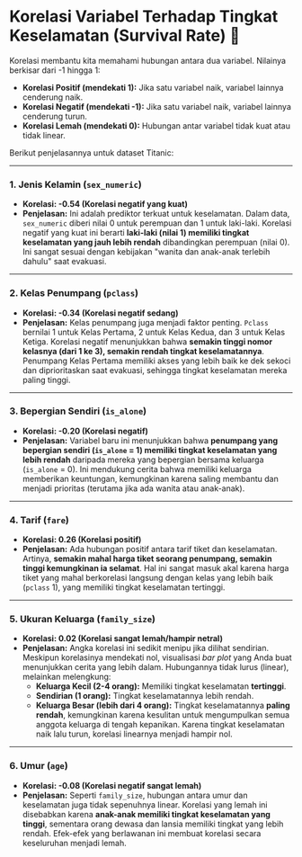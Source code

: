 # Korelasi Variabel Terhadap Tingkat Keselamatan (Survival Rate) 🚢

Korelasi membantu kita memahami hubungan antara dua variabel. Nilainya berkisar dari -1 hingga 1:
* **Korelasi Positif (mendekati 1):** Jika satu variabel naik, variabel lainnya cenderung naik.
* **Korelasi Negatif (mendekati -1):** Jika satu variabel naik, variabel lainnya cenderung turun.
* **Korelasi Lemah (mendekati 0):** Hubungan antar variabel tidak kuat atau tidak linear.

Berikut penjelasannya untuk dataset Titanic:

---

### 1. Jenis Kelamin (`sex_numeric`)
* **Korelasi: -0.54 (Korelasi negatif yang kuat)**
* **Penjelasan:** Ini adalah prediktor terkuat untuk keselamatan. Dalam data, `sex_numeric` diberi nilai 0 untuk perempuan dan 1 untuk laki-laki. Korelasi negatif yang kuat ini berarti **laki-laki (nilai 1) memiliki tingkat keselamatan yang jauh lebih rendah** dibandingkan perempuan (nilai 0). Ini sangat sesuai dengan kebijakan "wanita dan anak-anak terlebih dahulu" saat evakuasi.

---

### 2. Kelas Penumpang (`pclass`)
* **Korelasi: -0.34 (Korelasi negatif sedang)**
* **Penjelasan:** Kelas penumpang juga menjadi faktor penting. `Pclass` bernilai 1 untuk Kelas Pertama, 2 untuk Kelas Kedua, dan 3 untuk Kelas Ketiga. Korelasi negatif menunjukkan bahwa **semakin tinggi nomor kelasnya (dari 1 ke 3), semakin rendah tingkat keselamatannya**. Penumpang Kelas Pertama memiliki akses yang lebih baik ke dek sekoci dan diprioritaskan saat evakuasi, sehingga tingkat keselamatan mereka paling tinggi.

---

### 3. Bepergian Sendiri (`is_alone`)
* **Korelasi: -0.20 (Korelasi negatif)**
* **Penjelasan:** Variabel baru ini menunjukkan bahwa **penumpang yang bepergian sendiri (`is_alone` = 1) memiliki tingkat keselamatan yang lebih rendah** daripada mereka yang bepergian bersama keluarga (`is_alone` = 0). Ini mendukung cerita bahwa memiliki keluarga memberikan keuntungan, kemungkinan karena saling membantu dan menjadi prioritas (terutama jika ada wanita atau anak-anak).

---

### 4. Tarif (`fare`)
* **Korelasi: 0.26 (Korelasi positif)**
* **Penjelasan:** Ada hubungan positif antara tarif tiket dan keselamatan. Artinya, **semakin mahal harga tiket seorang penumpang, semakin tinggi kemungkinan ia selamat**. Hal ini sangat masuk akal karena harga tiket yang mahal berkorelasi langsung dengan kelas yang lebih baik (`pclass` 1), yang memiliki tingkat keselamatan tertinggi.

---

### 5. Ukuran Keluarga (`family_size`)
* **Korelasi: 0.02 (Korelasi sangat lemah/hampir netral)**
* **Penjelasan:** Angka korelasi ini sedikit menipu jika dilihat sendirian. Meskipun korelasinya mendekati nol, visualisasi *bar plot* yang Anda buat menunjukkan cerita yang lebih dalam. Hubungannya tidak lurus (linear), melainkan melengkung:
    * **Keluarga Kecil (2-4 orang):** Memiliki tingkat keselamatan **tertinggi**.
    * **Sendirian (1 orang):** Tingkat keselamatannya lebih rendah.
    * **Keluarga Besar (lebih dari 4 orang):** Tingkat keselamatannya **paling rendah**, kemungkinan karena kesulitan untuk mengumpulkan semua anggota keluarga di tengah kepanikan.
    Karena tingkat keselamatan naik lalu turun, korelasi linearnya menjadi hampir nol.

---

### 6. Umur (`age`)
* **Korelasi: -0.08 (Korelasi negatif sangat lemah)**
* **Penjelasan:** Seperti `family_size`, hubungan antara umur dan keselamatan juga tidak sepenuhnya linear. Korelasi yang lemah ini disebabkan karena **anak-anak memiliki tingkat keselamatan yang tinggi**, sementara orang dewasa dan lansia memiliki tingkat yang lebih rendah. Efek-efek yang berlawanan ini membuat korelasi secara keseluruhan menjadi lemah.
